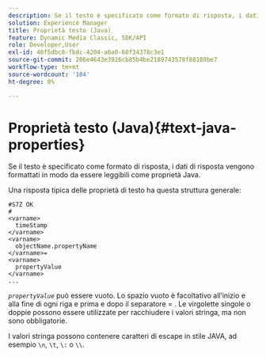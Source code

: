 ```yaml
---
description: Se il testo è specificato come formato di risposta, i dati di risposta vengono formattati in modo da essere leggibili come proprietà Java.
solution: Experience Manager
title: Proprietà testo (Java)
feature: Dynamic Media Classic, SDK/API
role: Developer,User
exl-id: 46f5dbc8-fbdc-4204-a6a0-60f34378c3e1
source-git-commit: 206e4643e3926cb85b4be2189743578f88180be7
workflow-type: tm+mt
source-wordcount: '104'
ht-degree: 0%

---
```


# Proprietà testo (Java){#text-java-properties}

Se il testo è specificato come formato di risposta, i dati di risposta vengono formattati in modo da essere leggibili come proprietà Java.

Una risposta tipica delle proprietà di testo ha questa struttura generale:

```
#S7Z OK
#
<varname>
  timeStamp
</varname>
<varname>
  objectName.propertyName
</varname>=
<varname>
  propertyValue
</varname>
...
```

*`propertyValue`* può essere vuoto. Lo spazio vuoto è facoltativo all’inizio e alla fine di ogni riga e prima e dopo il separatore = . Le virgolette singole o doppie possono essere utilizzate per racchiudere i valori stringa, ma non sono obbligatorie.

I valori stringa possono contenere caratteri di escape in stile JAVA, ad esempio `\n`, `\t`, `\:` o `\\`.
